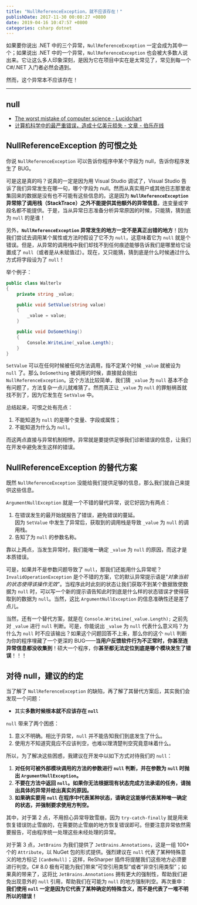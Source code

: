 ```yaml
---
title: "NullReferenceException，就不应该存在！"
publishDate: 2017-11-30 00:08:27 +0800
date: 2019-04-16 10:47:57 +0800
categories: csharp dotnet
---
```


如果要你说出 .NET 中的三个异常，`NullReferenceException` 一定会成为其中一个；如果说出 .NET 中的一个异常，`NullReferenceException` 也会被大多数人说出来。它让这么多人印象深刻，是因为它在项目中实在是太常见了，常见到每一个 C#/.NET 入门者必然会遇到。

然而，这个异常本不应该存在！

---

<p id="toc"></p>

## null

- [The worst mistake of computer science - Lucidchart](https://www.lucidchart.com/techblog/2015/08/31/the-worst-mistake-of-computer-science/)
- [计算机科学中的最严重错误，造成十亿美元损失 - 文章 - 伯乐在线](http://blog.jobbole.com/93667/)

## NullReferenceException 的可恨之处

你说 `NullReferenceException` 可以告诉你程序中某个字段为 null，告诉你程序发生了 BUG。

可是这是真的吗？说真的一定是因为用 Visual Studio 调试了，Visual Studio 告诉了我们异常发生在哪一句，哪个字段为 null。然而从真实用户或其他日志那里收集回来的数据是没有也不可能有这些信息的。这是因为 **`NullReferenceException` 异常除了调用栈（StackTrace）之外不能提供其他额外的异常信息**，连变量或字段名都不能提供。于是，当从异常日志准备分析异常原因的时候，只能猜，猜到底为 `null` 的是谁！

另外，**`NullReferenceException` 异常发生的地方一定不是真正出错的地方**！因为我们尝试去调用某个属性或方法时假设了它不为 `null`，这意味着它为 `null` 就是个错误。但是，从异常的调用栈中我们却找不到任何痕迹能够告诉我们是哪里给它设置成了 `null`（或者是从未赋值过）。现在，又只能猜，猜到底是什么时候通过什么方式将字段设为了 `null`！

举个例子：

```csharp
public class Walterlv
{
    private string _value;

    public void SetValue(string value)
    {
        _value = value;
    }

    public void DoSomething()
    {
        Console.WriteLine(_value.Length);
    }
}
```

`SetValue` 可以在任何时候被任何方法调用，指不定某个时候 `_value` 就被设为 `null` 了。那么 `DoSomething` 被调用的时候，直接就会抛出 `NullReferenceException`。这个方法比较简单，我们猜 `_value` 为 `null` 基本不会有问题了，方法复杂一点儿就难猜了。然而真正让 `_value` 为 `null` 的罪魁祸首就找不到了，因为它发生在 `SetValue` 中。

总结起来，可恨之处有亮点：

1. 不能知道为 `null` 的是哪个变量、字段或属性；
1. 不能知道为什么为 `null`。

而这两点直接与异常机制相悖。异常就是要提供足够我们诊断错误的信息，让我们在开发中避免发生这样的错误。

## NullReferenceException 的替代方案

既然 `NullReferenceException` 没能给我们提供足够的信息，那么我们就自己来提供这些信息。

`ArgumentNullException` 就是一个不错的替代异常，说它好因为有两点：

1. 在错误发生的最开始就报告了错误，避免错误的蔓延。  
  因为 `SetValue` 中发生了异常后，获取到的调用栈是导致 `_value` 为 `null` 的调用栈。
1. 告知了为 `null` 的参数名称。

靠以上两点，当发生异常时，我们能唯一确定 `_value` 为 `null` 的原因，而这才是本质错误。

可是，如果并不是参数问题导致了 `null`，那我们还能用什么异常呢？`InvalidOperationException` 是个不错的方案，它的默认异常提示语是“*对象当前的状态使得该操作无效*”。当程序此时此刻的状态让我们获取不到某个数据致使数据为 `null` 时，可以写一个新的提示语告知此时到底是什么样的状态错误才使得获取到的数据为 `null`。当然，这比 `ArgumentNullException` 的信息准确性还是差了点儿。

当然，还有一个替代方案，就是在 `Console.WriteLine(_value.Length);` 之前先对 `_value` 进行 `null` 判断。可是，你能说出 `_value` 为 `null` 代表什么意义吗？为什么为 `null` 时不应该输出？如果这个问题回答不上来，那么你的这个 `null` 判断为你的程序埋藏了一个更深的 BUG——**当用户反馈软件行为不正常时，你甚至连异常信息都没收集到**！硕大一个程序，你**甚至都无法定位到底是哪个模块发生了错误**！！！

## 对待 null，建议的约定

当了解了 `NullReferenceException` 的缺陷，再了解了其替代方案后，其实我们会发现一个问题：

- 其实**多数时候根本就不应该存在 `null`**

`null` 带来了两个困惑：

1. 意义不明确。相比于异常，`null` 并不能告知我们到底发生了什么。
1. 使用方不知道究竟应不应该判空，也难以理清楚判空究竟意味着什么。

所以，为了解决这些困惑，我建议在开发中以如下方式对待我们的 `null`：

1. **对任何可被外部模块调用的方法的参数进行 `null` 判断，并在参数为 `null` 时抛出 `ArgumentNullException`。**
1. **不要在方法中返回 `null`。如果你无法根据现有状态完成方法承诺的任务，请抛出具体的异常并给出真实的原因。**
1. **如果确实要用 `null` 在程序中代表某种状态，请确定这能够代表某种唯一确定的状态，并强制要求使用方判空。**

其中，对于第 2 点，不用担心异常导致雪崩，因为 `try-catch-finally` 就是用来恢复错误防止雪崩的，在需要防止雪崩的地方恢复错误即可。但要注意异常依然需要报告，可由程序统一处理这些未经处理的异常。

对于第 3 点，`JetBrains` 为我们提供了 `JetBrains.Annotations`，这是一组 100+ 个的 `Attribute`，以 NuGet 包的形式提供。强烈建议在 `null` 代表了某种特殊意义的地方标记 `[CanBeNull]`；这样，ReSharper 插件将提醒我们这些地方必须要进行判空。C# 8.0 极有可能为我们带来“可空引用类型”或者“非空引用类型”；如果真的带来了，这将比 `JetBrains.Annotations` 拥有更大的强制性，帮助我们避免出现意外的 `null` 引用，帮助我们在可能为 `null` 的地方强制判空。再次重申：**我们使用 `null` 一定是因为它代表了某种确定的特殊含义，而不是代表了一堆不明所以的错误！**
